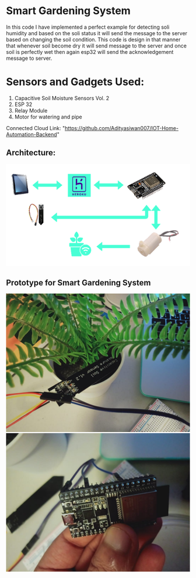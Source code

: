 # Smart Gardening System
In this code  I have implemented a perfect example for detecting  soli  humidity and based on the soli status  it will send the message to the server based on changing the soil condition. This code  is design in that manner that whenever soil become dry it will send message to the server and  once  soil  is perfectly wet then again esp32 will send the acknowledgement message to server.

# Sensors and Gadgets Used:
1. Capacitive Soil Moisture Sensors Vol. 2
2. ESP 32
3. Relay Module
4. Motor for watering and pipe

Connected Cloud Link: "https://github.com/Adityasiwan007/IOT-Home-Automation-Backend"

## Architecture:
<img src="demo/garden.png" width="580"> 

## Prototype for Smart Gardening System

   <img src="demo/1.jpeg" width="580"> 
   <img src="demo/2.jpeg" width="580"> 